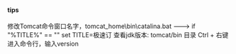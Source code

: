 #### tips
修改Tomcat命令窗口名字，tomcat_home\bin\catalina.bat  ———> if "%TITLE%" == "" set TITLE=极速订
查看jdk版本: tomcat/bin 目录 Ctrl + 右键进入命令行，输入version